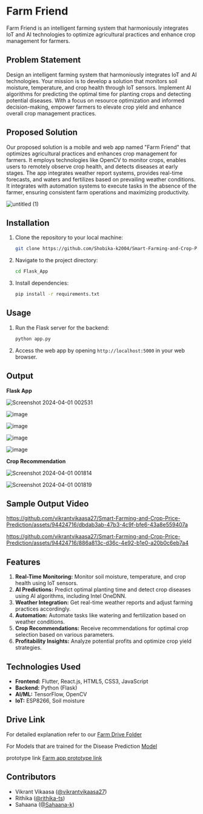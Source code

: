 
# Farm Friend  



Farm Friend is an intelligent farming system that harmoniously integrates IoT and AI technologies to optimize agricultural practices and enhance crop management for farmers.

## Problem Statement

Design an intelligent farming system that harmoniously integrates IoT and AI technologies. Your mission is to develop a solution that monitors soil moisture, temperature, and crop health through IoT sensors. Implement AI algorithms for predicting the optimal time for planting crops and detecting potential diseases. With a focus on resource optimization and informed decision-making, empower farmers to elevate crop yield and enhance overall crop management practices.

## Proposed Solution

Our proposed solution is a mobile and web app named "Farm Friend" that optimizes agricultural practices and enhances crop management for farmers. It employs technologies like OpenCV to monitor crops, enables users to remotely observe crop health, and detects diseases at early stages. The app integrates weather report systems, provides real-time forecasts, and waters and fertilizes based on prevailing weather conditions. It integrates with automation systems to execute tasks in the absence of the farmer, ensuring consistent farm operations and maximizing productivity.


![untitled (1)](https://github.com/vikrantvikaasa27/Smart-Farming-and-Crop-Price-Prediction/assets/94424716/b409c371-1702-4478-a681-8befed6f9304)



## Installation

1. Clone the repository to your local machine:
   ```bash
   git clone https://github.com/Shobika-k2004/Smart-Farming-and-Crop-Price-Prediction
   ```

2. Navigate to the project directory:
   ```bash
   cd Flask_App
   ```

3. Install dependencies:
   ```bash
   pip install -r requirements.txt
   ```

## Usage

1. Run the Flask server for the backend:
   ```bash
   python app.py
   ```

2. Access the web app by opening `http://localhost:5000` in your web browser.

## Output
**Flask App**

![Screenshot 2024-04-01 002531](https://github.com/vikrantvikaasa27/Smart-Farming-and-Crop-Price-Prediction/assets/94424716/a39694a1-4135-40f3-8cdb-70ff547f5397)

![image](https://github.com/vikrantvikaasa27/Smart-Farming-and-Crop-Price-Prediction/assets/94424716/ea9be19a-cf0c-46ad-a81e-7f6a63b19868)

![image](https://github.com/vikrantvikaasa27/Smart-Farming-and-Crop-Price-Prediction/assets/94424716/271e9f9d-ab26-4b31-b719-b832c3aab79f)

![image](https://github.com/vikrantvikaasa27/Smart-Farming-and-Crop-Price-Prediction/assets/94424716/94f64ced-5974-4d9c-8954-c33584ea68ab)

![image](https://github.com/vikrantvikaasa27/Smart-Farming-and-Crop-Price-Prediction/assets/94424716/b1c075a1-1c5f-48e2-9866-f055f0e61f6f)

**Crop Recommendation**

![Screenshot 2024-04-01 001814](https://github.com/vikrantvikaasa27/Smart-Farming-and-Crop-Price-Prediction/assets/94424716/fc49682a-523c-4efc-92dd-52d77d5b053c)

![Screenshot 2024-04-01 001819](https://github.com/vikrantvikaasa27/Smart-Farming-and-Crop-Price-Prediction/assets/94424716/0b2b7803-62b5-402a-a66c-bee0b5c94428)

## Sample Output Video

https://github.com/vikrantvikaasa27/Smart-Farming-and-Crop-Price-Prediction/assets/94424716/dbdab3ab-47b3-4c9f-bfe6-43a8e559407a



https://github.com/vikrantvikaasa27/Smart-Farming-and-Crop-Price-Prediction/assets/94424716/886a813c-d36c-4e92-b1e0-a20b0c6eb7a4





## Features

1. **Real-Time Monitoring:** Monitor soil moisture, temperature, and crop health using IoT sensors.
2. **AI Predictions:** Predict optimal planting time and detect crop diseases using AI algorithms, including Intel OneDNN.
3. **Weather Integration:** Get real-time weather reports and adjust farming practices accordingly.
4. **Automation:** Automate tasks like watering and fertilization based on weather conditions.
5. **Crop Recommendations:** Receive recommendations for optimal crop selection based on various parameters.
6. **Profitability Insights:** Analyze potential profits and optimize crop yield strategies.

## Technologies Used

- **Frontend:** Flutter, React.js, HTML5, CSS3, JavaScript
- **Backend:** Python (Flask)
- **AI/ML:** TensorFlow, OpenCV
- **IoT:** ESP8266, Soil moisture 

## Drive Link

For detailed explanation refer to our [Farm Drive Folder](https://drive.google.com/drive/folders/1g2hzkn0VZ8yKnyBZg7_p83glG7NSvM5F?usp=drive_link](https://drive.google.com/drive/folders/1g2hzkn0VZ8yKnyBZg7_p83glG7NSvM5F?usp=drive_link))

For Models that are trained for the Disease Prediction  [Model](https://drive.google.com/drive/folders/1g2hzkn0VZ8yKnyBZg7_p83glG7NSvM5F?usp=drive_link](https://drive.google.com/drive/folders/1Q3j9XH-y5P87Qtl5GHsazNLn6B5UOhB3?usp=drive_link))

prototype link [Farm app prototype link](https://www.figma.com/file/spkCTRR1PRQTx1Eeb8PVFn/Farm-Friend-(Community)?type=design&mode=design&t=RSDF78n1SWSQXTe1-0)


## Contributors

- Vikrant Vikaasa ([@vikrantvikaasa27](https://github.com/vikrantvikaasa27))
- Rithika ([@rithika-ts](https://github.com/RITHIKA-TS))
- Sahaana ([@Sahaana-k](https://github.com/Sahaana-k))
  

